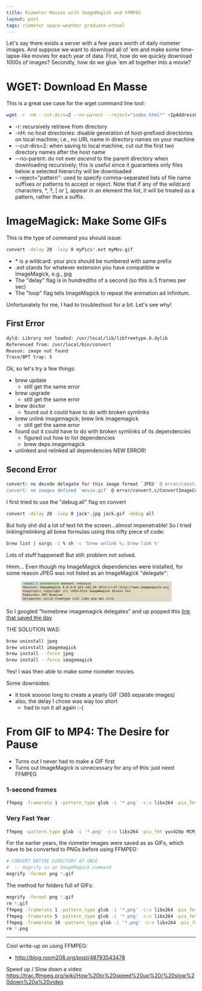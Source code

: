 ```yaml
---
title: Riometer Movies with ImageMagick and FFMPEG
layout: post
tags: riometer space-weather graduate-school
---
```




Let's say there exists a server with a few years worth of daily riometer images.  And suppose
we want to download all of 'em and make some time-lapse-like movies for each year of data.  First,
how do we quickly download 1000s of images?  Secondly, how do we glue 'em all together into a movie?

# WGET: Download En Masse
This is a great use case for the wget command line tool:

```bash
wget -r -nH --cut-dirs=2 --no-parent --reject="index.html*" <IpAddressOrURL>
```

* -r:  recursively retrieve from directory
* -nH:  no host directories: disable generation of host-prefixed directories on local machine; i.e., no URL name in directory names on your machine
* --cut-dirs=2:  when saving to local machine, cut out the first two directory names after the host name
* --no-parent:  do not ever *ascend* to the parent directory when downloading recursively; this is useful since it guarantees only files below a selected hierarchy will be downloaded
* --reject="pattern":  used to specify comma-separated lists of file name suffixes or patterns to accept or reject. Note that if any of the wildcard characters, *, ?, [ or ], appear in an element the list, it will be treated as a pattern, rather than a suffix.

# ImageMagick: Make Some GIFs
This is the type of command you should issue:

```bash
convert -delay 20 -loop 0 myPics*.ext myMov.gif
```

* \* is a wildcard: your pics should be numbered with same prefix
* .ext stands for whatever extension you have compatible w ImageMagick, e.g., jpg
* The "delay" flag is in hundredths of a second (so this is 5 frames per sec)
* The "loop" flag tells ImageMagick to repeat the animation ad infinitum.

Unfortunately for me, I had to troubleshoot for a bit.  Let's see why!

## First Error
```bash
dyld: Library not loaded: /usr/local/lib/libfreetype.6.dylib 
Referenced from: /usr/local/bin/convert 
Reason: image not found 
Trace/BPT trap: 5
```

Ok, so let's try a few things:
* brew update
  - still get the same error
* brew upgrade
  - still get the same error
* brew doctor  
  - found out it could have to do with broken symlinks
* brew unlink imagemagick; brew link imagemagick
  - still get the same error
* found out it could have to do with broken symlinks of its dependencies
  - figured out how to list dependencies
  - brew deps imagemagick
* unlinked and relinked all dependencies 
  NEW ERROR!

## Second Error
```bash
convert: no decode delegate for this image format `JPEG' @ error/constitute.c/ReadImage/501. 
convert: no images defined `movie.gif' @ error/convert.c/ConvertImageCommand/3187.
```

I first tried to use the "debug all" flag on convert
```bash
convert -delay 20 -loop 0 jack*.jpg jack.gif -debug all
```

But holy shit did a lot of text hit the screen...almost impenetrable! So I tried linking/relinking all brew formulas 
using this nifty piece of code:
```bash
brew list | xargs -I % sh -c 'brew unlink %; brew link %'
```

Lots of stuff happened! But still: problem not solved.

Hmm... Even though my ImageMagick dependencies were installed, for some reason JPEG was not listed as 
an ImageMagick "delegate":

<figure>
  <img src="/images/image-magick-delegates.png" width="400">
</figure>

So I googled "homebrew imagemagick delegates" and up popped this 
[link that saved the day](https://stackoverflow.com/questions/5624778/imagemagick-jpeg-decode-delegate-missing-with-os-x-homebrew-install)

THE SOLUTION WAS:
```bash
brew uninstall jpeg
brew uninstall imagemagick
brew install --force jpeg
brew install --force imagemagick
```

Yes! I was then able to make some riometer movies.

Some downsides:
* it took sooooo long to create a yearly GIF (365 separate images)
* also, the delay I chose was way too short
  - had to run it all again :-(

# From GIF to MP4: The Desire for Pause
* Turns out I never had to make a GIF first
* Turns out ImageMagick is unnecessary for any of this: just need FFMPEG

### 1-second frames
 ```bash
ffmpeg -framerate 1 -pattern_type glob -i '*.png' -c:v libx264 -pix_fmt yuv420p MCM_2013.mp4
```

### Very Fast Year
```bash
ffmpeg -pattern_type glob -i '*.png' -c:v libx264 -pix_fmt yuv420p MCM_2013.mp4
```

For the earlier years, the riometer images were saved as as GIFs, which have to be converted to PNGs before using FFMPEG:
```bash
# CONVERT ENTIRE DIRECTORY AT ONCE  
#  -- mogrify is an ImageMagick command
mogrify -format png *.gif 
```

The method for folders full of GIFs:
```bash
mogrify -format png *.gif
rm *.gif
ffmpeg -framerate 1 -pattern_type glob -i '*.png' -c:v libx264 -pix_fmt yuv420p MCM_2009_1fps.mp4
ffmpeg -framerate 5 -pattern_type glob -i '*.png' -c:v libx264 -pix_fmt yuv420p MCM_2009_5fps.mp4
ffmpeg -framerate 10 -pattern_type glob -i '*.png' -c:v libx264 -pix_fmt yuv420p MCM_2009_10fps.mp4
rm *.png
```

---------------------------

Cool write-up on using FFMPEG:
* http://blog.room208.org/post/48793543478

Speed up / Slow down a video
https://trac.ffmpeg.org/wiki/How%20to%20speed%20up%20/%20slow%20down%20a%20video
